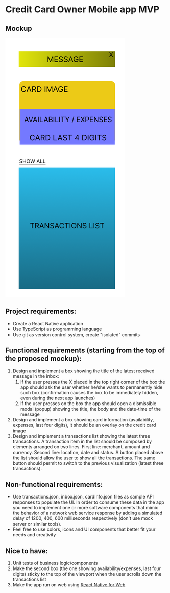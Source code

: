 # Credit Card Owner Mobile app MVP

## Mockup
![Rough Mockup](./mockup.png)

## Project requirements:
- Create a React Native application
- Use TypeScript as programming language
- Use git as version control system, create "isolated" commits

## Functional requirements (starting from the top of the proposed mockup):
1. Design and implement a box showing the title of the latest received message in the inbox:
    1. If the user presses the X placed in the top right corner of the box the app should ask the user whether he/she wants to permanently hide such box (confirmation causes the box to be immediately hidden, even during the next app launches)
    2. If the user presses on the box the app should open a dismissible modal (popup) showing the title, the body and the date-time of the message
2. Design and implement a box showing card information (availability, expenses, last four digits), it should be an overlay on the credit card image
3. Design and implement a transactions list showing the latest three transactions. A transaction item in the list should be composed by elements arranged on two lines. First line: merchant, amount and currency. Second line: location, date and status. A button placed above the list should allow the user to show all the transactions. The same button should permit to switch to the previous visualization (latest three transactions). 

## Non-functional requirements:
- Use transactions.json, inbox.json, cardInfo.json files as sample API responses to populate the UI. In order to consume these data in the app you need to implement one or more software components that mimic the behavior of a network web service response by adding a simulated delay of 1200, 400, 600 milliseconds respectively (don't use mock server or similar tools).
- Feel free to use colors, icons and UI components that better fit your needs and creativity  

## Nice to have: 
1) Unit tests of business logic/components
2) Make the second box (the one showing availability/expenses, last four digits) sticky to the top of the viewport when the user scrolls down the transactions list
3) Make the app run on web using [React Native for Web](https://necolas.github.io/react-native-web/)
